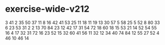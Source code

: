 # exercise-wide-v212
3
41
2
35
50
37
11
8
16
42
41
53
25
11
18
11
19
13
30
57
5
58
25
5
52
8
80
33
6
23
53
31
2
2
13
70
84
23
12
42
17
31
54
72
18
60
18
15
53
21
14
52
54
55
16
4
17
32
31
72
16
23
52
15
32
60
41
56
11
32
12
34
40
74
84
12
55
27
52
4
46
10
46
14
